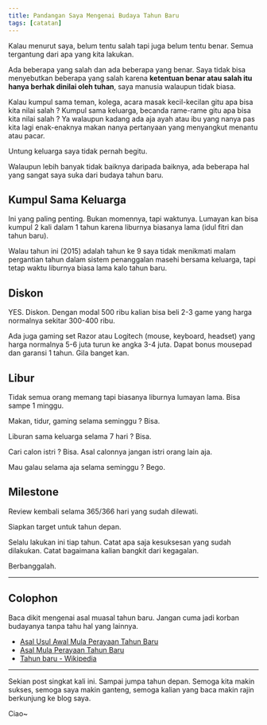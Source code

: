 ```yaml
---
title: Pandangan Saya Mengenai Budaya Tahun Baru
tags: [catatan]
---
```


Kalau menurut saya, belum tentu salah tapi juga belum tentu benar. Semua tergantung dari apa yang kita lakukan.

Ada beberapa yang salah dan ada beberapa yang benar. Saya tidak bisa menyebutkan beberapa yang salah karena **ketentuan benar atau salah itu hanya berhak dinilai oleh tuhan**, saya manusia walaupun tidak biasa.

Kalau kumpul sama teman, kolega, acara masak kecil-kecilan gitu apa bisa kita nilai salah ? Kumpul sama keluarga, becanda rame-rame gitu apa bisa kita nilai salah ? Ya walaupun kadang ada aja ayah atau ibu yang nanya pas kita lagi enak-enaknya makan nanya pertanyaan yang menyangkut menantu atau pacar.

Untung keluarga saya tidak pernah begitu.

Walaupun lebih banyak tidak baiknya daripada baiknya, ada beberapa hal yang sangat saya suka dari budaya tahun baru.

## Kumpul Sama Keluarga

Ini yang paling penting. Bukan momennya, tapi waktunya. Lumayan kan bisa kumpul 2 kali dalam 1 tahun karena liburnya biasanya lama (idul fitri dan tahun baru).

Walau tahun ini (2015) adalah tahun ke 9 saya tidak menikmati malam pergantian tahun dalam sistem penanggalan masehi bersama keluarga, tapi tetap waktu liburnya biasa lama kalo tahun baru.

## Diskon

YES. Diskon. Dengan modal 500 ribu kalian bisa beli 2-3 game yang harga normalnya sekitar 300-400 ribu.

Ada juga gaming set Razor atau Logitech (mouse, keyboard, headset) yang harga normalnya 5-6 juta turun ke angka 3-4 juta. Dapat bonus mousepad dan garansi 1 tahun. Gila banget kan.

## Libur

Tidak semua orang memang tapi biasanya liburnya lumayan lama. Bisa sampe 1 minggu.

Makan, tidur, gaming selama seminggu ? Bisa.

Liburan sama keluarga selama 7 hari ? Bisa.

Cari calon istri ? Bisa. Asal calonnya jangan istri orang lain aja.

Mau galau selama aja selama seminggu ? Bego.

## Milestone

Review kembali selama 365/366 hari yang sudah dilewati.

Siapkan target untuk tahun depan.

Selalu lakukan ini tiap tahun. Catat apa saja kesuksesan yang sudah dilakukan. Catat bagaimana kalian bangkit dari kegagalan.

Berbanggalah.

-----

## Colophon

Baca dikit mengenai asal muasal tahun baru. Jangan cuma jadi korban budayanya tanpa tahu hal yang lainnya.

- [Asal Usul Awal Mula Perayaan Tahun Baru](http://tahulebihdalam.blogspot.co.id/2011/02/asal-usul-awal-mula-perayaan-tahun-baru.html)
- [Asal Mula Perayaan Tahun Baru](https://indonesiaindonesia.com/f/86769-sejarah-asal-perayaan-tahun-baru)
- [Tahun baru - Wikipedia](https://id.wikipedia.org/wiki/Tahun_baru)

-----
Sekian post singkat kali ini. Sampai jumpa tahun depan. Semoga kita makin sukses, semoga saya makin ganteng, semoga kalian yang baca makin rajin berkunjung ke blog saya.

Ciao~
